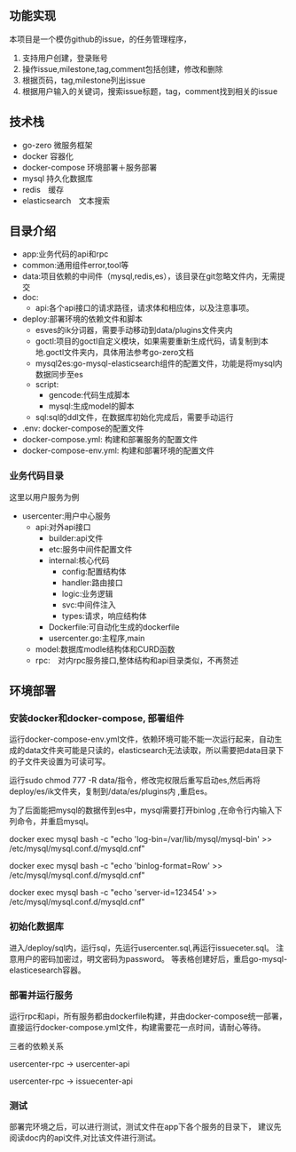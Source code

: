 ## 功能实现
本项目是一个模仿github的issue，的任务管理程序，
1. 支持用户创建，登录账号
2. 操作issue,milestone,tag,comment包括创建，修改和删除
3. 根据页码，tag,milestone列出issue
4. 根据用户输入的关键词，搜索issue标题，tag，comment找到相关的issue


## 技术栈
- go-zero 微服务框架
- docker 容器化
- docker-compose 环境部署＋服务部署
- mysql 持久化数据库
- redis　缓存
- elasticsearch　文本搜索

## 目录介绍

- app:业务代码的api和rpc
- common:通用组件error,tool等
- data:项目依赖的中间件（mysql,redis,es），该目录在git忽略文件内，无需提交
- doc:
  - api:各个api接口的请求路径，请求体和相应体，以及注意事项。
- deploy:部署环境的依赖文件和脚本
  - esves的ik分词器，需要手动移动到data/plugins文件夹内
  - goctl:项目的goctl自定义模块，如果需要重新生成代码，请复制到本地.goctl文件夹内，具体用法参考go-zero文档
  - mysql2es:go-mysql-elasticsearch组件的配置文件，功能是将mysql内数据同步至es
  - script:
    - gencode:代码生成脚本
    - mysql:生成model的脚本
  - sql:sql的ddl文件，在数据库初始化完成后，需要手动运行
- .env: docker-compose的配置文件
- docker-compose.yml: 构建和部署服务的配置文件
- docker-compose-env.yml: 构建和部署环境的配置文件


### 业务代码目录
这里以用户服务为例
- usercenter:用户中心服务
  - api:对外api接口
    - builder:api文件
    - etc:服务中间件配置文件
    - internal:核心代码
      - config:配置结构体
      - handler:路由接口
      - logic:业务逻辑
      - svc:中间件注入
      - types:请求，响应结构体
    - Dockerfile:可自动化生成的dockerfile
    - usercenter.go:主程序,main
  - model:数据库modle结构体和CURD函数
  - rpc:　对内rpc服务接口,整体结构和api目录类似，不再赘述




## 环境部署

### 安装docker和docker-compose, 部署组件

运行docker-compose-env.yml文件，依赖环境可能不能一次运行起来，自动生成的data文件夹可能是只读的，elasticsearch无法读取，所以需要把data目录下的子文件夹设置为可读可写。

运行sudo chmod 777 -R data/指令，修改完权限后重写启动es,然后再将deploy/es/ik文件夹，复制到/data/es/plugins内 ,重启es。


为了后面能把mysql的数据传到es中，mysql需要打开binlog ,在命令行内输入下列命令，并重启mysql。

docker exec mysql bash -c "echo 'log-bin=/var/lib/mysql/mysql-bin' >> /etc/mysql/mysql.conf.d/mysqld.cnf"

docker exec mysql bash -c "echo 'binlog-format=Row' >> /etc/mysql/mysql.conf.d/mysqld.cnf"

docker exec mysql bash -c "echo 'server-id=123454' >> /etc/mysql/mysql.conf.d/mysqld.cnf"



### 初始化数据库
进入/deploy/sql内，运行sql，先运行usercenter.sql,再运行issueceter.sql。
注意用户的密码加密过，明文密码为password。
等表格创建好后，重启go-mysql-elasticesearch容器。


### 部署并运行服务

运行rpc和api，所有服务都由dockerfile构建，并由docker-compose统一部署，
直接运行docker-compose.yml文件，构建需要花一点时间，请耐心等待。

三者的依赖关系

usercenter-rpc -> usercenter-api


usercenter-rpc -> issuecenter-api

### 测试
部署完环境之后，可以进行测试，测试文件在app下各个服务的目录下，
建议先阅读doc内的api文件,对比该文件进行测试。

